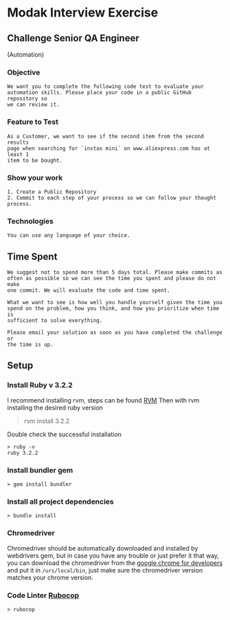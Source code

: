 # Modak Interview Exercise

## Challenge Senior QA Engineer

(Automation)

### Objective
    We want you to complete the following code test to evaluate your
    automation skills. Please place your code in a public GitHub repository so
    we can review it.

### Feature to Test
    As a Customer, we want to see if the second item from the second results
    page when searching for `instax mini` on www.aliexpress.com has at least 1
    item to be bought.

### Show your work
    1. Create a Public Repository
    2. Commit to each step of your process so we can follow your thought
    process.

### Technologies
    You can use any language of your choice.

## Time Spent
    We suggest not to spend more than 5 days total. Please make commits as
    often as possible so we can see the time you spent and please do not make
    one commit. We will evaluate the code and time spent.
    
    What we want to see is how well you handle yourself given the time you
    spend on the problem, how you think, and how you prioritize when time is
    sufficient to solve everything.
    
    Please email your solution as soon as you have completed the challenge or
    the time is up.

## Setup

### Install Ruby v 3.2.2
I recommend installing rvm, steps can be found [RVM](https://rvm.io/)
Then with rvm installing the desired ruby version
> rvm install 3.2.2

Double check the successful installation
```
> ruby -v
ruby 3.2.2
```

### Install bundler gem
```
> gem install bundler
```

### Install all project dependencies
```
> bundle install
```

### Chromedriver
Chromedriver should be automatically downloaded and installed by webdrivers gem, but in case you have any trouble or just prefer it that way, you can download the chromedriver from the [google chrome for developers](https://developer.chrome.com/docs/chromedriver/downloads) and put it in `/urs/local/bin`, just make sure the chromedriver version matches your chrome version.

### Code Linter [Rubocop](https://rubocop.org/)
```
> rubocop
```
